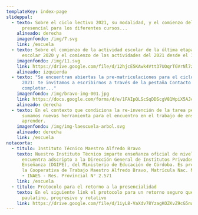 ```yaml
---
templateKey: index-page
slideppal:
  - texto: Sobre el ciclo lectivo 2021, su modalidad, y el comienzo del cursado
      presencial para los diferentes cursos...
    alineado: derecha
    imagenfondo: /img/7.svg
    link: /escuela
  - texto: Sobre el comienzo de la actividad escolar de la última etapa del ciclo
      escolar 2020 y el comienzo de las actividades del 2021 desde el 1 de marzo
    imagenfondo: /img/11.svg
    link: https://drive.google.com/file/d/12hjcE5KAwk4Vtt37UOqrTGVrNl7z-mfm/view?usp=sharing
    alineado: izquierda
  - texto: "Se encuentran abiertas la pre-matriculaciones para el ciclo lectivo
      2021: te invitamos a escribirnos a través de la pestaña Contacto y a
      completar..."
    imagenfondo: /img/bravo-img-001.jpg
    link: https://docs.google.com/forms/d/e/1FAIpQLScSqDDScgV81WpiX5AJc5hkqHLe2H-0SiaLyO_Xg-b8AmE2hA/viewform
    alineado: derecha
  - texto: En el contexto que condiciona la re-invención de la tarea pedagógica,
      sumamos nuevas herramienta para el encuentro en el trabajo de enseñar y
      aprender.
    imagenfondo: /img/img-laescuela-arbol.svg
    alineado: derecha
    link: /escuela
notacorta:
  - titulo: Instituto Técnico Maestro Alfredo Bravo
    texto: Nuestro Instituto Técnico imparte enseñanza oficial de nivel medio y se
      encuentra adscripto a la Dirección General de Institutos Privados de
      Enseñanza (DGIPE), del Ministerio de Educación de Córdoba. Es propiedad de
      la Cooperativa de Trabajo Maestro Alfredo Bravo, Matrícula Nac. N° 26.534
      - INAES - Res. Provincial N° 2.571
    link: /escuela
  - titulo: Protocolo para el retorno a la presencialidad
    texto: En el siguiente link el protocolo para un retorno seguro que será
      paulatino, progresivo y rotativo
    link: https://drive.google.com/file/d/1iyL8-VaXdv78YzagKOZKvZ9cG5nwePl8/view?usp=sharing
---
```


